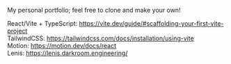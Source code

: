 My personal portfolio; feel free to clone and make your own!

React/Vite + TypeScript: https://vite.dev/guide/#scaffolding-your-first-vite-project <br/>
TailwindCSS: https://tailwindcss.com/docs/installation/using-vite<br/>
Motion: https://motion.dev/docs/react<br/>
Lenis: https://lenis.darkroom.engineering/<br/>
